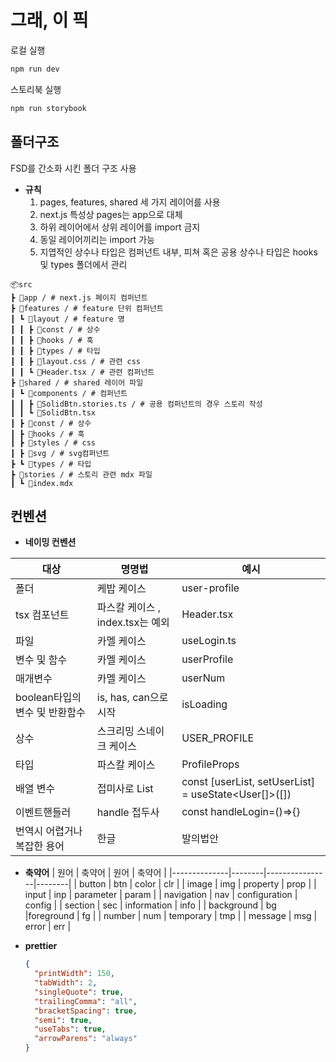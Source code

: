 # 그래, 이 픽

로컬 실행

```bash
npm run dev
```

스토리북 실행

```bash
npm run storybook
```

## 폴더구조

FSD를 간소화 시킨 폴더 구조 사용

- **규칙**
  1.  pages, features, shared 세 가지 레이어를 사용
  2.  next.js 특성상 pages는 app으로 대체
  3.  하위 레이어에서 상위 레이어를 import 금지
  4.  동일 레이어끼리는 import 가능
  5.  지엽적인 상수나 타입은 컴퍼넌트 내부, 피쳐 혹은 공용 상수나 타입은 hooks 및 types 폴더에서 관리

```
📦src
┣ 📂app / # next.js 페이지 컴퍼넌트
┣ 📂features / # feature 단위 컴퍼넌트
┃ ┗ 📂layout / # feature 명
┃ ┃ ┣ 📂const / # 상수
┃ ┃ ┣ 📂hooks / # 훅
┃ ┃ ┣ 📂types / # 타입
┃ ┃ ┣ 📜layout.css / # 관련 css
┃ ┃ ┗ 📜Header.tsx / # 관련 컴퍼넌트
┣ 📂shared / # shared 레이어 파일
┃ ┗ 📂components / # 컴퍼넌트
┃ ┃ ┣ 📜SolidBtn.stories.ts / # 공용 컴퍼넌트의 경우 스토리 작성
┃ ┃ ┗ 📜SolidBtn.tsx
┃ ┣ 📂const / # 상수
┃ ┣ 📂hooks / # 훅
┃ ┣ 📂styles / # css
┃ ┣ 📂svg / # svg컴퍼넌트
┣ ┗ 📂types / # 타입
┣ 📂stories / # 스토리 관련 mdx 파일
┃ ┗ 📜index.mdx
```

## 컨벤션

- **네이밍 컨벤션**

| 대상                           | 명명법                           | 예시                                                 |
| ------------------------------ | -------------------------------- | ---------------------------------------------------- |
| 폴더                           | 케밥 케이스                      | user-profile                                         |
| tsx 컴포넌트                   | 파스칼 케이스 , index.tsx는 예외 | Header.tsx                                           |
| 파일                           | 카멜 케이스                      | useLogin.ts                                          |
| 변수 및 함수                   | 카멜 케이스                      | userProfile                                          |
| 매개변수                       | 카멜 케이스                      | userNum                                              |
| boolean타입의 변수 및 반환함수 | is, has, can으로 시작            | isLoading                                            |
| 상수                           | 스크리밍 스네이크 케이스         | USER_PROFILE                                         |
| 타입                           | 파스칼 케이스                    | ProfileProps                                         |
| 배열 변수                      | 접미사로 List                    | const [userList, setUserList] = useState<User[]>([]) |
| 이벤트핸들러                   | handle 접두사                    | const handleLogin=()=>{}                             |
| 번역시 어렵거나 복잡한 용어    | 한글                             | 발의법안                                             |

- **축약어**
  | 원어 | 축약어 | 원어 | 축약어 |
  |--------------|--------|----------------|--------|
  | button | btn | color | clr |
  | image | img | property | prop |
  | input | inp | parameter | param |
  | navigation | nav | configuration | config |
  | section | sec | information | info |
  | background | bg |foreground | fg |
  | number | num | temporary | tmp |
  | message | msg | error | err |

- **prettier**

  ```json
  {
  	"printWidth": 150,
  	"tabWidth": 2,
  	"singleQuote": true,
  	"trailingComma": "all",
  	"bracketSpacing": true,
  	"semi": true,
  	"useTabs": true,
  	"arrowParens": "always"
  }
  ```

